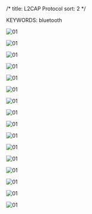 /*
  title: L2CAP Protocol
  sort: 2
  */

KEYWORDS: bluetooth

![01](%image_url%/2018/L2CAP/Slide22.png)

![01](%image_url%/2018/L2CAP/Slide23.png)

![01](%image_url%/2018/L2CAP/Slide24.png)

![01](%image_url%/2018/L2CAP/Slide25.png)

![01](%image_url%/2018/L2CAP/Slide26.png)

![01](%image_url%/2018/L2CAP/Slide27.png)

![01](%image_url%/2018/L2CAP/Slide28.png)

![01](%image_url%/2018/L2CAP/Slide29.png)

![01](%image_url%/2018/L2CAP/Slide30.png)

![01](%image_url%/2018/L2CAP/Slide31.png)

![01](%image_url%/2018/L2CAP/Slide32.png)

![01](%image_url%/2018/L2CAP/Slide33.png)

![01](%image_url%/2018/L2CAP/Slide34.png)

![01](%image_url%/2018/L2CAP/Slide35.png)

![01](%image_url%/2018/L2CAP/Slide36.png)

![01](%image_url%/2018/L2CAP/Slide37.png)
